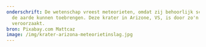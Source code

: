 ```yaml
---
onderschrift: De wetenschap vreest meteorieten, omdat zij behoorlijk schade aan
  de aarde kunnen toebrengen. Deze krater in Arizone, VS, is door zo'n meteoriet
  veroorzaakt.
bron: Pixabay.com Mattcaz
image: /img/krater-arizona-meteorietinslag.jpg
---
```

